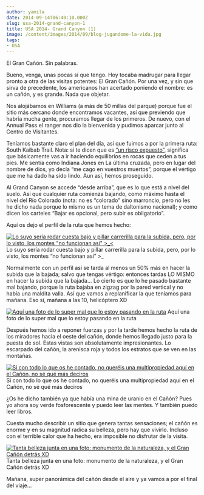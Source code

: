 ```yaml
---
author: yamila
date: 2014-09-14T06:40:10.000Z
slug: usa-2014-grand-canyon-1
title: USA 2014- Grand Canyon (1)
image: /content/images/2014/09/blog-jugandome-la-vida.jpg
tags:
- USA
---
```



El Gran Cañón. Sin palabras.

Bueno, venga, unas pocas sí que tengo. Hoy tocaba madrugar para llegar pronto a otra de las visitas potentes: El Gran Cañón. Por una vez, y sin que sirva de precedente, los americanos han acertado poniendo el nombre: es un cañón, y es grande. Nada que objetar.

Nos alojábamos en Williams (a más de 50 millas del parque) porque fue el sitio más cercano donde encontramos vacantes, así que previendo que habría mucha gente, procuramos llegar de los primeros. De nuevo, con el Annual Pass el ranger nos dio la bienvenida y pudimos aparcar junto al Centro de Visitantes.

Teníamos bastante claro el plan del día, así que fuimos a por la primera ruta: South Kaibab Trail. Nota: si te dicen que es [“un risco expuesto”](https:/www.google.com/search?q=south+kaibab+trail&es_sm=93&source=lnms&tbm=isch&sa=X&ei=2jcVVObVM9D6oQT-tID4Bg&ved=0CAgQ_AUoAQ&biw=1024&bih=705), significa que básicamente vas a ir haciendo equilibrios en rocas que ceden a tus pies. Me sentía como Indiana Jones en La última cruzada, pero en lugar del nombre de dios, yo decía “me cago en vuestros muertos”, porque el vértigo que me ha dado ha sido lindo. Aun así, hemos proseguido.

Al Grand Canyon se accede “desde arriba”, que es lo que está a nivel del suelo. Así que cualquier ruta comienza bajando, como máximo hasta el nivel del Río Colorado (nota: no es “colorado” sino marroncio, pero no les he dicho nada porque lo mismo es un tema de daltonismo nacional); y como dicen los carteles “Bajar es opcional, pero subir es obligatorio”.

Aquí os dejo el perfil de la ruta que hemos hecho:

[![Lo suyo sería rodar cuesta bajo y pillar carrerilla para la subida, pero, por lo visto, los montes "no funcionan así" >_<](/content/images/2014/09/blog-south-kaibab.png)](/content/images/2014/09/blog-south-kaibab.png)
Lo suyo sería rodar cuesta bajo y pillar carrerilla para la subida, pero, por lo visto, los montes “no funcionan así” >_

Normalmente con un perfil así se tarda al menos un 50% más en hacer la subida que la bajada; salvo que tengas vértigo: entonces tardas LO MISMO en hacer la subida que la bajada... Lo cierto es que lo he pasado bastante mal bajando, porque la ruta bajaba en zigzag por la pared vertical y no había una maldita valla. Así que vamos a replanificar la que teníamos para mañana. Eso sí, mañana a las 10, helicóptero XD

[![Aquí una foto de lo super mal que lo estoy pasando en la ruta](/content/images/2014/09/blog-jugandome-la-vida.jpg#small)](/content/images/2014/09/blog-jugandome-la-vida.jpg#full)
Aquí una foto de lo super mal que lo estoy pasando en la ruta

Después hemos ido a reponer fuerzas y por la tarde hemos hecho la ruta de los miradores hacia el oeste del cañón, donde hemos llegado justo para la puesta de sol. Estas vistas son absolutamente impresionantes. Lo escarpado del cañón, la arenisca roja y todos los estratos que se ven en las montañas.

[![Si con todo lo que os he contado, no queréis una multipropiedad aquí en el Cañón, no sé qué más deciros](/content/images/2014/09/blog-grand-canyon.jpg#small)](/content/images/2014/09/blog-grand-canyon.jpg#full)
Si con todo lo que os he contado, no queréis una multipropiedad aquí en el Cañón, no sé qué más deciros

¿Os he dicho también ya que había una mina de uranio en el Cañón? Pues yo ahora soy verde fosforescente y puedo leer las mentes. Y también puedo leer libros.

Cuesta mucho describir un sitio que genera tantas sensaciones; el cañón es enorme y en su magnitud radica su belleza, pero hay que vivirlo. Incluso con el terrible calor que ha hecho, era imposible no disfrutar de la visita.

[![Tanta belleza junta en una foto: monumento de la naturaleza, y el Gran Cañón detrás XD](/content/images/2014/09/blog-selfie1.jpg#small)](/content/images/2014/09/blog-selfie1.jpg#full)
Tanta belleza junta en una foto: monumento de la naturaleza, y el Gran Cañón detrás XD

Mañana, super panorámica del cañón desde el aire y ya vamos a por el final del viaje…


